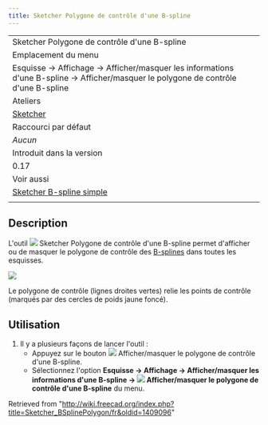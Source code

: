 ```yaml
---
title: Sketcher Polygone de contrôle d'une B-spline
---
```

|  |
| --- |
| Sketcher Polygone de contrôle d'une B-spline |
| Emplacement du menu |
| Esquisse → Affichage → Afficher/masquer les informations d'une B-spline → Afficher/masquer le polygone de contrôle d'une B-spline |
| Ateliers |
| [Sketcher](/Sketcher_Workbench/fr "Sketcher Workbench/fr") |
| Raccourci par défaut |
| *Aucun* |
| Introduit dans la version |
| 0.17 |
| Voir aussi |
| [Sketcher B-spline simple](/Sketcher_CreateBSpline/fr "Sketcher CreateBSpline/fr") |
|  |

## Description

L'outil ![](/images/Sketcher_BSplinePolygon.svg) Sketcher Polygone de contrôle d'une B-spline permet d'afficher ou de masquer le polygone de contrôle des [B-splines](/B-Splines "B-Splines") dans toutes les esquisses.

![](/images/Sketcher_B-spline_example01.png)

Le polygone de contrôle (lignes droites vertes) relie les points de contrôle (marqués par des cercles de poids jaune foncé).

## Utilisation

1. Il y a plusieurs façons de lancer l'outil :
   * Appuyez sur le bouton ![](/images/Sketcher_BSplinePolygon.svg) Afficher/masquer le polygone de contrôle d'une B-spline.
   * Sélectionnez l'option **Esquisse → Affichage → Afficher/masquer les informations d'une B-spline → ![](/images/Sketcher_BSplinePolygon.svg) Afficher/masquer le polygone de contrôle d'une B-spline** du menu.

Retrieved from "<http://wiki.freecad.org/index.php?title=Sketcher_BSplinePolygon/fr&oldid=1409096>"
